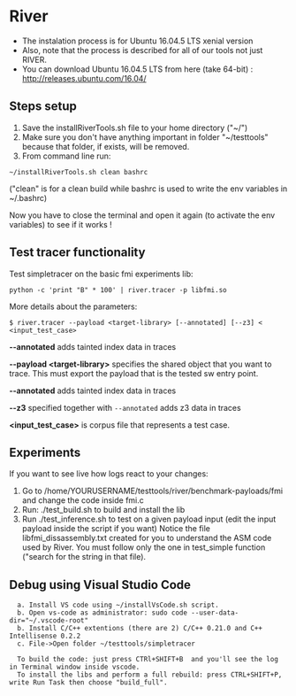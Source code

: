 # River 

- The instalation process is for Ubuntu 16.04.5 LTS xenial version
- Also, note that the process is described for all of our tools not just RIVER.
- You can download Ubuntu 16.04.5 LTS from here (take 64-bit) : http://releases.ubuntu.com/16.04/

## Steps setup 
1. Save the installRiverTools.sh file to your home directory ("~/")
2. Make sure you don't have anything important in folder "~/testtools" because that folder, if exists, will be removed.
3. From command line run:  
```
~/installRiverTools.sh clean bashrc
```
("clean" is for a clean build while bashrc is used to write the env variables in ~/.bashrc)

Now you have to close the terminal and open it again (to activate the env variables) to see if it works !

## Test tracer functionality

Test simpletracer on the basic fmi experiments lib:
```
python -c 'print "B" * 100' | river.tracer -p libfmi.so
``` 

More details about the parameters:
```
$ river.tracer --payload <target-library> [--annotated] [--z3] < <input_test_case>
```
**--annotated** adds tainted index data in traces


**--payload \<target-library\>** specifies the shared object that you want to trace. This must export the payload that is the tested sw entry point.

**--annotated** adds tainted index data in traces

**--z3** specified together with `--annotated` adds z3 data in traces

**\<input_test_case\>** is corpus file that represents a test case.

## Experiments 
If you want to see live how logs react to your changes:
1. Go to /home/YOURUSERNAME/testtools/river/benchmark-payloads/fmi and change the code inside fmi.c 
2. Run: ./test_build.sh to build and install the lib
3. Run ./test_inference.sh to test on a given payload input (edit the input payload inside the script if you want)
  Notice the file libfmi_dissassembly.txt created for you to understand the ASM code used by River. You must follow only the one in test_simple function ("search for the string in that file).


## Debug using Visual Studio Code
``` 
  a. Install VS code using ~/installVsCode.sh script.
  b. Open vs-code as administrator: sudo code --user-data-dir="~/.vscode-root"
  b. Install C/C++ extentions (there are 2) C/C++ 0.21.0 and C++ Intellisense 0.2.2
  c. File->Open folder ~/testtools/simpletracer
  
  To build the code: just press CTRl+SHIFT+B  and you'll see the log in Terminal window inside vscode.
  To install the libs and perform a full rebuild: press CTRL+SHIFT+P, write Run Task then choose "build_full".
``` 
